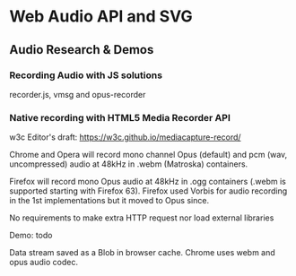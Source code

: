 # Web Audio API and SVG

## Audio Research & Demos
### Recording Audio with JS solutions
recorder.js, vmsg and opus-recorder

### Native recording with HTML5 Media Recorder API
w3c Editor's draft: https://w3c.github.io/mediacapture-record/  

Chrome and Opera will record mono channel Opus (default) and pcm (wav, uncompressed) audio at 48kHz in .webm (Matroska) containers.  

Firefox will record mono Opus audio at 48kHz in .ogg containers (.webm is supported starting with Firefox 63). Firefox used Vorbis for audio recording in the 1st implementations but it moved to Opus since.  

No requirements to make extra HTTP request nor load external libraries

Demo: todo

Data stream saved as a Blob in browser cache. Chrome uses webm and opus audio codec.
